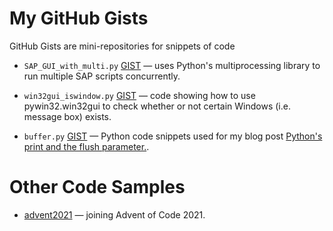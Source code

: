 # My GitHub Gists
GitHub Gists are mini-repositories for snippets of code

- `SAP_GUI_with_multi.py` [GIST](https://gist.github.com/marvintensuan/4b6254dbda81397752b4e07416500fee) — uses Python's multiprocessing library to run multiple SAP scripts concurrently.
- `win32gui_iswindow.py` [GIST](https://gist.github.com/marvintensuan/6bd4c4342853a7e9ce57534fc13df4db) — code showing how to use pywin32.win32gui to check whether or not certain Windows (i.e. message box) exists.

- `buffer.py` [GIST](https://gist.github.com/marvintensuan/11ebe670187943f277017e5a7a0e0bb4) — Python code snippets used for my blog post [Python's print and the flush parameter.](https://dev.to/marvintensuan/pythons-print-and-the-flush-parameter-3d7k).

# Other Code Samples

- [advent2021](https://dev.to/marvintensuan/pythons-print-and-the-flush-parameter-3d7k) — joining Advent of Code 2021.
